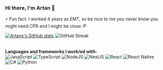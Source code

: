 ### Hi there, I'm Artan 👋

<!--
**ArtanAhmeti/ArtanAhmeti** is a ✨ _special_ ✨ repository because its `README.md` (this file) appears on your GitHub profile.

Here are some ideas to get you started:

- 🔭 I’m currently working on ...
- 🌱 I’m currently learning ...
- 👯 I’m looking to collaborate on ...
- 🤔 I’m looking for help with ...
- 💬 Ask me about ...
- 📫 How to reach me: ...
- 😄 Pronouns: ...
- ⚡ Fun fact: I worked 4 years as EMT, so be nice to me, you never know you might need CPR and I might be close :P 
-->
⚡ Fun fact: I worked 4 years as EMT, so be nice to me you never know you might need CPR and I might be close :P 
<!-- <img align="Left" width="60%" src="https://github-readme-stats.vercel.app/api?username=ArtanAhmeti&show_icons=true&theme=tokyonight" />
<img align="left" width="60%" src="https://github-readme-stats.vercel.app/api/top-langs/?username=ArtanAhmeti&layout=compact)](https://github.com/anuraghazra/github-readme-stats" /> -->
[![Artans's GitHub stats](https://github-readme-stats.vercel.app/api?username=ArtanAhmeti)](https://github.com/ArtanAhmeti/github-readme-stats)
![GitHub Streak](https://github-readme-streak-stats.herokuapp.com?user=ArtanAhmeti&theme=tokyonight_duo)
<br/>
<br/>
<br/>
**Languages and frameworks I work/ed with:**
<br/>
![JavaScript](https://img.shields.io/badge/javascript-%23323330.svg?style=for-the-badge&logo=javascript&logoColor=%23F7DF1E)
![TypeScript](https://img.shields.io/badge/typescript-%23007ACC.svg?style=for-the-badge&logo=typescript&logoColor=white)
![NodeJS](https://img.shields.io/badge/node.js-6DA55F?style=for-the-badge&logo=node.js&logoColor=white)
![NestJS](https://img.shields.io/badge/nestjs-%23E0234E.svg?style=for-the-badge&logo=nestjs&logoColor=white)
![React](https://img.shields.io/badge/react-%2320232a.svg?style=for-the-badge&logo=react&logoColor=%2361DAFB)
![React Native](https://img.shields.io/badge/react_native-%2320232a.svg?style=for-the-badge&logo=react&logoColor=%2361DAFB)
![C#](https://img.shields.io/badge/c%23-%23239120.svg?style=for-the-badge&logo=c-sharp&logoColor=white)
![Python](https://img.shields.io/badge/python-3670A0?style=for-the-badge&logo=python&logoColor=ffdd54)
